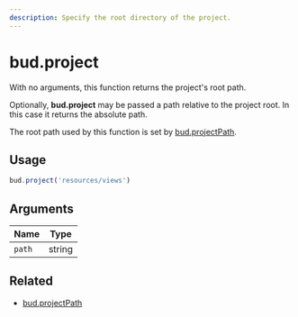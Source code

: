 ```yaml
---
description: Specify the root directory of the project.
---
```


# bud.project

With no arguments, this function returns the project's root path.

Optionally, **bud.project** may be passed a path relative to the project root. In this case it returns the absolute path.

The root path used by this function is set by [bud.projectPath](config-projectPath.md).

## Usage

```js
bud.project('resources/views')
```

## Arguments

| Name   | Type   |
| ------ | ------ |
| `path` | string |

## Related

- [bud.projectPath](config-projectPath.md)
